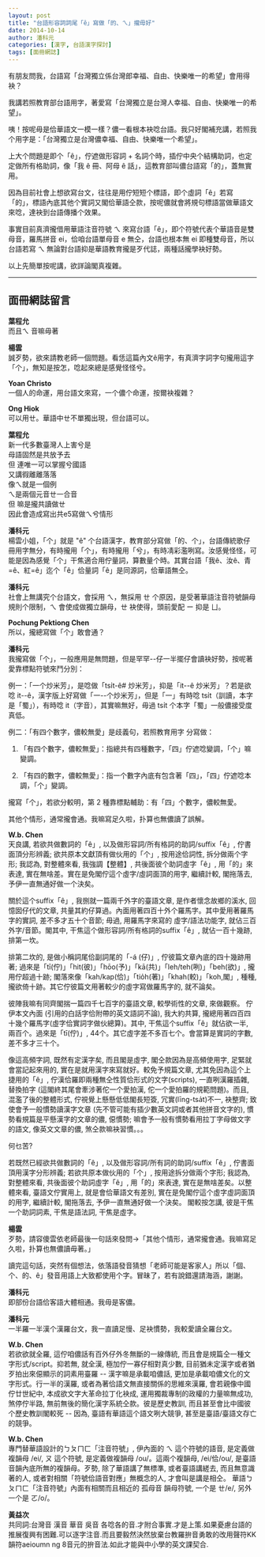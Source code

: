 ```yaml
---
layout: post
title: "台語形容詞詞尾「ê」寫做「的、ㄟ」攏毋好"
date: 2014-10-14
author: 潘科元
categories: [漢字, 台語漢字探討]
tags: [面冊網誌]
---
```


有朋友問我，台語寫「台灣獨立係台灣郎幸福、自由、快樂唯一的希望」會用得袂？

我講若照教育部台語用字，著愛寫「台灣獨立是台灣人幸福、自由、快樂唯一的希望」。 

咦！按呢毋是佮華語文一模一樣？儂一看根本袂唸台語。我只好閣補充講，若照我个用字是：「台灣獨立是台灣儂幸福、自由、快樂唯一个希望」。

上大个問題是即个「ê」，佇遮做形容詞 + 名詞个時，插佇中央个結構助詞，也定定做所有格助詞，像「我 ê 冊、阿母 ê 話」，這教育部叫儂台語寫「的」，蓋無實用。

因為目前社會上想欲寫台文，往往是用佇短短个標語，即个虛詞「ê」若寫「的」，標語內底其他个實詞又閣佮華語仝款，按呢儂就會將規句標語當做華語文來唸，達袂到台語傳播个效果。

事實目前真濟攏借用華語注音符號 ㄟ 來寫台語「ê」，即个符號代表个華語音是雙母音，羅馬拼音 ei，佮咱台語單母音 e 無仝，台語也根本無 ei 即種雙母音，所以台語若寫 ㄟ 無論對台語抑是華語教育攏是歹代誌，兩種話攏學袂好勢。

以上先簡單按呢講，欲詳論閣真複雜。

---

## 面冊網誌留言

**葉程允**  
而且ㄟ 音嘛毋著

**楊雲**  
誠歹勢，欲來請教老師一個問題。看恁這篇內文ê用字，有真濟字詞字句攏用這字「个」，無知是按怎，唸起來總是感覺怪怪兮。

**Yoan Christo**  
一個人的命運，用台語文來寫，一个儂个命運，按爾袂複雜？

**Ong Hiok**  
可以用ㄝ。華語中ㄝ不單獨出現，但台語可以。

**葉程允**  
新一代多數臺灣人上害兮是  
母語固然是共放予去  
但 連唯一可以掌握兮國語  
又講徦離離落落  
像ㄟ就是一個例  
ㄟ是兩個元音ㄝ一合音  
但 嘛是攏共讀做ㄝ  
因此會造成寫出共e5寫做ㄟ兮情形

**潘科元**  
楊雲小姐，「个」就是 "ê" 个台語漢字，教育部分寫做「的、个」，台語傳統歌仔冊用字無分，有時攏用「个」，有時攏用「兮」，有時凊彩濫咧寫。汝感覺怪怪，可能是因為感覺「个」干焦適合用佇量詞，算數量个時。其實台語「我ê、汝ê、青=ê、紅=ê」迄个「ê」佮量詞「ê」是同源詞，佮華語無仝。

**潘科元**  
社會上無講究个台語文，會採用 ㄟ，無採用 ㄝ 个原因，是受著華語注音符號韻母規則个限制，ㄟ 會使成做獨立韻母，ㄝ 袂使得，頭前愛配 ー 抑是 ㄩ。

**Pochung Pektiong Chen**  
所以，攏總寫做「个」敢會通？

**潘科元**  
我攏寫做「个」，一般應用是無問題，但是罕罕--仔一半擺仔會讀袂好勢，按呢著愛靠標點符號來鬥分別：

例一：「一个炒米芳」，是唸做「tsi̍t-ê# 炒米芳」，抑是「it--ê 炒米芳」？若是欲唸 it--ê，漢字版上好寫做「一--个炒米芳」，但是「一」有時唸 tsi̍t（訓讀，本字是「蜀」），有時唸 it（字音），其實嘛無好，毋過 tsi̍t 个本字「蜀」一般儂接受度真低。

例二：「有四个數字，儂較無愛」是歧義句，若照教育用字 分寫做：

1. 「有四个數字，儂較無愛」：指總共有四種數字，「四」佇遮唸變調，「个」嘛變調。

2. 「有四的數字，儂較無愛」：指一个數字內底有包含著「四」，「四」佇遮唸本調，「个」變調。

攏寫「个」，若欲分較明，第 2 種靠標點輔助：有「四」个數字，儂較無愛。

其他个情形，通常攏會通。我嘛寫足久啦，扑算也無儂讀了誤解。

**W.b. Chen**  
天良講, 若欲共做數詞的「ê」, 以及做形容詞/所有格詞的助詞/suffix「ê」, 佇書面頂分形辨義; 欲共原本文獻頂有做伙用的「个」, 按用途佮詞性, 拆分做兩个字形; 我認為, 對整體來看, 我強調【整體】, 共後面彼个助詞虛字「ê」, 用「的」來表達, 實在無啥差。實在是免閣佇這个虛字/虛詞面頂的用字, 繼續計較, 閣拖落去, 予伊一直無通好做一个決矣。

關於這个suffix「ê」, 我捌就一篇兩千外字的臺語文章, 是作者懷念故鄉的溪水, 回憶囡仔代的文章, 共量其約仔算過。內面用著四百十外个羅馬字。其中愛用著羅馬字的實詞, 差不多才五十个音節; 毋過, 用羅馬字來寫的 虛字/語法功能字, 就佔三百外字/音節。閣其中, 干焦這个做形容詞/所有格詞的suffix「ê」, 就佔一百十幾跡, 排第一坎。

排第二坎的, 是做小稱詞尾佮副詞尾的「-á (仔)」, 佇彼篇文章內底的四十幾跡用著; 過來是「tī(佇)」「hit(彼)」「hōo(予)」「kā(共)」「leh/teh(咧)」「beh(欲)」, 攏用佇超過十跡; 閣落來像「kah/kap(佮)」「tio̍h(著)」「khah(較)」「koh,閣」, 種種, 攏欲倚十跡。其它佇彼篇文用著較少的虛字寫做羅馬字的, 就不論矣。

彼陣我嘛有同齊閣揣一篇四千七百字的臺語文章, 較學術性的文章, 來做觀察。 佇伊本文內面 (引用的白話字佮附帶的英文語詞不論), 我大約共算, 攏總用著四百四十幾个羅馬字(虛字佮實詞字做伙總算)。其中, 干焦這个suffix「ê」就佔欲一半, 兩百个。過來是「tī(佇)」, 44个。其它虛字差不多百七个。會當算是實詞的字數, 差不多才三十个。

像這高頻字詞, 既然有定漢字矣, 而且閣是虛字, 閣仝款因為是高頻使用字, 足緊就會當記起來用的, 實在是就用漢字來寫就好。較免予規篇文章, 尤其免因為這个上捷用的「ê」, 佇漢佮羅即兩種無仝性質佮形式的文字(scripts), 一直咧漢羅插雜, 替換拍字 (這閣終其尾會牽涉著佗一个愛拍漢, 佗一个愛拍羅的規範問題)。而且, 混濫了後的整體形式, 佇視覺上懸懸低低閣長短簽, 冗實(līng-tsa̍t)不一, 袂整齊; 致使會予一般慣勢讀漢字文章 (先不管可能有插少數英文詞或者其他拼音文字的), 慣勢看規篇是平懸漢字的文章的儂, 僫慣勢; 嘛會予一般有慣勢看用拉丁字母做文字的語文, 像英文文章的儂, 煞仝款嘛袂習慣。。。

何乜苦?

若既然已經欲共做數詞的「ê」, 以及做形容詞/所有詞的助詞/suffix「ê」, 佇書面頂用漢字分形辨義; 若欲共原本做伙用的「个」, 按用途拆分做兩个字形; 我認為, 對整體來看, 共後面彼个助詞虛字「ê」, 用「的」來表達, 實在是無啥差矣。以整體來看, 臺語文佇實用上, 就是會佮華語文有差別, 實在是免閣佇這个虛字虛詞面頂的用字, 繼續計較, 閣拖落去, 予伊一直無通好做一个決矣。 閣較按怎講, 彼是干焦一个助詞詞素, 干焦是語法詞, 干焦是虛字。

**楊雲**  
歹勢，請容傻雲依老師最後一句話來發問→「其他个情形，通常攏會通。我嘛寫足久啦，扑算也無儂讀毋著。」

讀完這句話，突然有個想法，依落語發音猜想「老師可能是客家人」所以「個、个、的、ê」發音用語上大致都使用个字。冒昧了，若有說錯還請海涵，謝謝。

**潘科元**  
即部份台語佮客語大體相通。我毋是客儂。

**潘科元**  
一半羅一半漢个漢羅台文，我一直讀足慢、足袂慣勢，我較愛讀全羅台文。

**W.b. Chen**  
若欲欲就全羅, 這佇咱儂話有百外仔外冬無斷的一線傳統, 而且會是規篇仝一種文字形式/script。抑若無, 就全漢, 極加佇一寡仔相對真少數, 目前猶未定漢字或者猶歹拍出來僫顯示的詞素用臺羅 -- 漢字嘛是承載咱儂話, 更加是承載咱儂文化的文字形式。行一半的漢羅, 或者為著佮語文無直接關係的思維來漢羅, 會若親像中國佇廿世紀中, 本成欲文字大革命拉丁化袂成, 運用獨裁專制的政權的力量嘛無成功, 煞停佇半路, 無前無後的簡化漢字系統仝款。彼是歷史教訓, 而且甚至會比中國彼个歷史教訓閣較死 -- 因為, 臺語有華語這个語文咧大競爭, 甚至是臺語/臺語文存亡的競爭。

**W.b. Chen**  
專門替華語設計的ㄅㄆㄇㄈ「注音符號」, 伊內面的 ㄟ 這个符號的語音, 是定義做複韻母 /ei/, ㄡ 這个符號, 是定義做複韻母 /ou/。這兩个複韻母, /ei/佮/ou/, 是臺語音韻內底所無的複韻母。歹勢, 除了華語講了無標準, 或者臺語講縒去, 而且無意識著的人, 或者對相關「符號佮語音對應」無概念的人, 才會叫是講是相仝。 華語ㄅㄆㄇㄈ「注音符號」內面有相關而且相近的 孤母音 韻母符號, 一个是 ㄝ/e/, 另外一个是 ㄛ/o/。

**黃益次**  
共同詞:台灣音 漢音 華音 吳音 各唸各的音.才附合事實.才是上策.如果憂慮台語的推展復興有困難.可以逐字注音.而且要毅然決然放棄台教羅拚音勇敢的改用聲符KK韻符aeioumn ng 8音元的拚音法.如此才能與中小學的英文課契合.
